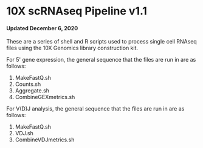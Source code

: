 # 10X scRNAseq Pipeline v1.1
#### Updated December 6, 2020
These are a series of shell and R scripts used to process single cell RNAseq files using the 10X Genomics library construction kit.

For 5' gene expression, the general sequence that the files are run in are as follows:
1. MakeFastQ.sh
2. Counts.sh
3. Aggregate.sh
4. CombineGEXmetrics.sh

For V(D)J analysis, the general sequence that the files are run in are as follows:
1. MakeFastQ.sh
2. VDJ.sh
3. CombineVDJmetrics.sh